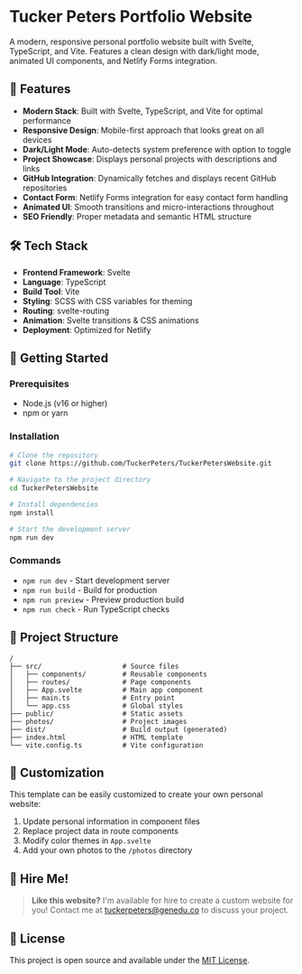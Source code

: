 # Tucker Peters Portfolio Website

A modern, responsive personal portfolio website built with Svelte, TypeScript, and Vite. Features a clean design with dark/light mode, animated UI components, and Netlify Forms integration.

## 🚀 Features

- **Modern Stack**: Built with Svelte, TypeScript, and Vite for optimal performance
- **Responsive Design**: Mobile-first approach that looks great on all devices
- **Dark/Light Mode**: Auto-detects system preference with option to toggle
- **Project Showcase**: Displays personal projects with descriptions and links
- **GitHub Integration**: Dynamically fetches and displays recent GitHub repositories
- **Contact Form**: Netlify Forms integration for easy contact form handling
- **Animated UI**: Smooth transitions and micro-interactions throughout
- **SEO Friendly**: Proper metadata and semantic HTML structure

## 🛠️ Tech Stack

- **Frontend Framework**: Svelte
- **Language**: TypeScript
- **Build Tool**: Vite
- **Styling**: SCSS with CSS variables for theming
- **Routing**: svelte-routing
- **Animation**: Svelte transitions & CSS animations
- **Deployment**: Optimized for Netlify

## 🏁 Getting Started

### Prerequisites

- Node.js (v16 or higher)
- npm or yarn

### Installation

```bash
# Clone the repository
git clone https://github.com/TuckerPeters/TuckerPetersWebsite.git

# Navigate to the project directory
cd TuckerPetersWebsite

# Install dependencies
npm install

# Start the development server
npm run dev
```

### Commands

- `npm run dev` - Start development server
- `npm run build` - Build for production
- `npm run preview` - Preview production build
- `npm run check` - Run TypeScript checks

## 📂 Project Structure

```
/
├── src/                    # Source files
│   ├── components/         # Reusable components
│   ├── routes/             # Page components
│   ├── App.svelte          # Main app component
│   ├── main.ts             # Entry point
│   └── app.css             # Global styles
├── public/                 # Static assets
├── photos/                 # Project images
├── dist/                   # Build output (generated)
├── index.html              # HTML template
└── vite.config.ts          # Vite configuration
```

## 🎨 Customization

This template can be easily customized to create your own personal website:

1. Update personal information in component files
2. Replace project data in route components
3. Modify color themes in `App.svelte`
4. Add your own photos to the `/photos` directory

## 📱 Hire Me!

> **Like this website?** I'm available for hire to create a custom website for you! Contact me at tuckerpeters@genedu.co to discuss your project.

## 📄 License

This project is open source and available under the [MIT License](LICENSE).
